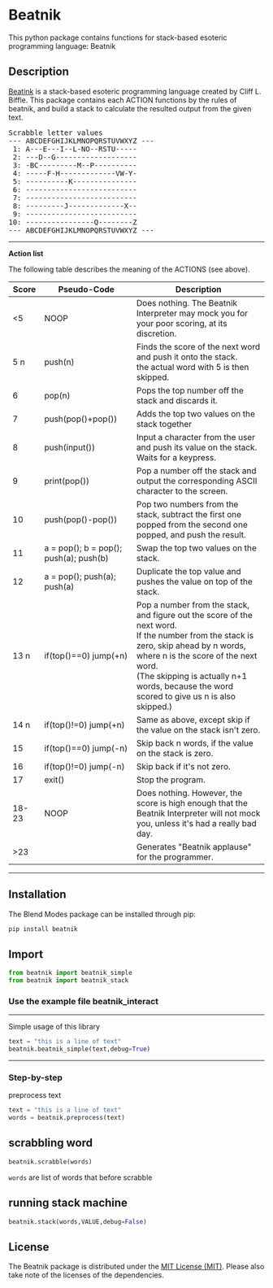 Beatnik
===========
This python package contains functions for stack-based esoteric programming language: Beatnik


Description
-----------
[Beatink] is a stack-based esoteric programming language created by Cliff L. Biffle.
This package contains each ACTION functions by the rules of beatnik, and build a stack to calculate the resulted output from the given text.

<pre>
Scrabble letter values
--- ABCDEFGHIJKLMNOPQRSTUVWXYZ ---
 1: A---E---I--L-NO--RSTU-----
 2: ---D--G-------------------
 3: -BC---------M--P----------
 4: -----F-H-------------VW-Y-
 5: ----------K---------------
 6: --------------------------
 7: --------------------------
 8: ---------J-------------X--
 9: --------------------------
10: ----------------Q--------Z
--- ABCDEFGHIJKLMNOPQRSTUVWXYZ ---
</pre>
---

**Action list**

The following table describes the meaning of the ACTIONS (see above).




| Score | Pseudo-Code | Description|
|-------|----------------------------------------|---------------------------------------------------------------------------------------------------------------------------------------------------------------------------------------------------------------------------------------------------------------------------------|
| <5| NOOP| Does nothing. The Beatnik Interpreter may mock you for your poor scoring, at its discretion.|
| 5 n| push(n)| Finds the score of the next word and push it onto the stack. <br>the actual word with 5 is then skipped. |
| 6     | pop(n)                                 | Pops the top number off the stack and discards it. |
| 7     | push(pop()+pop())                      | Adds the top two values on the stack together|
| 8     | push(input())                          | Input a character from the user and push its value on the stack. Waits for a keypress. |
| 9     | print(pop())                           | Pop a number off the stack and output the corresponding ASCII character to the screen.|
| 10    | push(pop()-pop())                      | Pop two numbers from the stack, subtract the first one popped from the second one popped, and push the result. |
| 11    | a = pop(); b = pop(); push(a); push(b) | Swap the top two values on the stack. |
| 12    | a = pop(); push(a); push(a)            | Duplicate the top value and pushes the value on top of the stack. |
| 13 n  | if(top()==0) jump(+n)                  | Pop a number from the stack, and figure out the score of the next word. <br>If the number from the stack is zero, skip ahead by n words, where n is the score of the next word. <br>(The skipping is actually n+1 words, because the word scored to give us n is also skipped.) |
| 14 n   | if(top()!=0) jump(+n)                  | Same as above, except skip if the value on the stack isn't zero.|
| 15    | if(top()==0) jump(-n)                  | Skip back n words, if the value on the stack is zero. |
| 16    | if(top()!=0) jump(-n)                  | Skip back if it's not zero.     |
| 17    | exit()                                 | Stop the program.|
| 18-23 | NOOP                                   | Does nothing. However, the score is high enough that the Beatnik Interpreter will not mock you, unless it's had a really bad day.|
| >23   |                                        | Generates "Beatnik applause" for the programmer.  

---

Installation
------------

The Blend Modes package can be installed through pip:
```sh
pip install beatnik
```


Import
-----

```python
from beatnik import beatnik_simple
from beatnik import beatnik_stack
```


### Use the example file beatnik_interact
-----

Simple usage of this library
```python
text = "this is a line of text"
beatnik.beatnik_simple(text,debug=True)
```
---

### Step-by-step

preprocess text
```python
text = "this is a line of text"
words = beatnik.preprocess(text)
```


scrabbling word
------------
```python
beatnik.scrabble(words)
```
`words` are list of words that before scrabble


running stack machine
------------
```python
beatnik.stack(words,VALUE,debug=False)
```


License
-------------
The Beatnik package is distributed under the [MIT License (MIT)](https://github.com/experimental-informatics/beatnik/blob/master/LICENSE.txt). Please also take note of the licenses of the dependencies.

[Beatink]: <https://esolangs.org/wiki/Beatnik>
